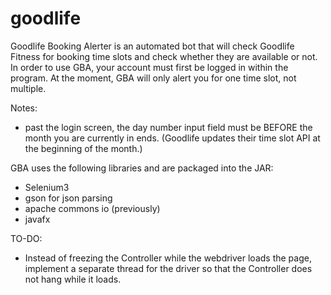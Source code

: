 # goodlife

Goodlife Booking Alerter is an automated bot that will check Goodlife Fitness for booking time slots and check whether they are available or not. 
In order to use GBA, your account must first be logged in within the program. At the moment, GBA will only alert you for one time slot, not multiple.

Notes:
- past the login screen, the day number input field must be BEFORE the month you are currently in ends. (Goodlife updates their time slot API at the beginning of the month.)

GBA uses the following libraries and are packaged into the JAR:

- Selenium3
- gson for json parsing
- apache commons io (previously)
- javafx 

TO-DO:

- Instead of freezing the Controller while the webdriver loads the page, implement a separate thread for the driver so that the Controller does not hang while it loads.
 
